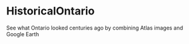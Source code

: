 # HistoricalOntario
See what Ontario looked centuries ago by combining Atlas images and Google Earth
